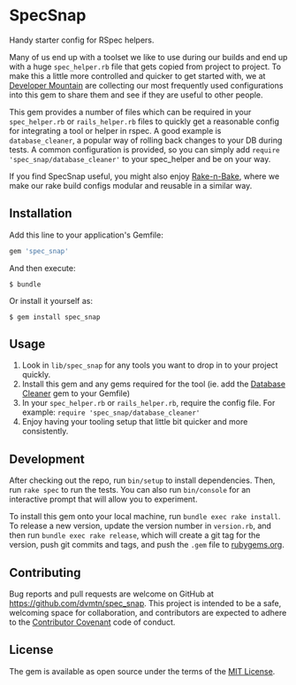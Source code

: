 # SpecSnap

Handy starter config for RSpec helpers.

Many of us end up with a toolset we like to use during our builds and end up with a huge `spec_helper.rb` file that gets copied from project to project.
To make this a little more controlled and quicker to get started with, we at [Developer Mountain](http://devmountain.co.uk) are collecting our most frequently used configurations into this gem to share them and see if they are useful to other people.

This gem provides a number of files which can be required in your `spec_helper.rb` or `rails_helper.rb` files to quickly get a reasonable config for integrating a tool or helper in rspec.
A good example is `database_cleaner`, a popular way of rolling back changes to your DB during tests. A common configuration is provided, so you can simply add `require 'spec_snap/database_cleaner'` to your spec_helper and be on your way.

If you find SpecSnap useful, you might also enjoy [Rake-n-Bake](https://rubygems.org/gems/rake-n-bake), where we make our rake build configs modular and reusable in a similar way.

## Installation

Add this line to your application's Gemfile:

```ruby
gem 'spec_snap'
```

And then execute:

    $ bundle

Or install it yourself as:

    $ gem install spec_snap


## Usage

1. Look in `lib/spec_snap` for any tools you want to drop in to your project quickly.
2. Install this gem and any gems required for the tool (ie. add the [Database Cleaner]() gem to your Gemfile)
2. In your `spec_helper.rb` or `rails_helper.rb`, require the config file. For example: `require 'spec_snap/database_cleaner'`
3. Enjoy having your tooling setup that little bit quicker and more consistently.

## Development

After checking out the repo, run `bin/setup` to install dependencies. Then, run `rake spec` to run the tests. You can also run `bin/console` for an interactive prompt that will allow you to experiment.

To install this gem onto your local machine, run `bundle exec rake install`. To release a new version, update the version number in `version.rb`, and then run `bundle exec rake release`, which will create a git tag for the version, push git commits and tags, and push the `.gem` file to [rubygems.org](https://rubygems.org).

## Contributing

Bug reports and pull requests are welcome on GitHub at https://github.com/dvmtn/spec_snap. This project is intended to be a safe, welcoming space for collaboration, and contributors are expected to adhere to the [Contributor Covenant](http://contributor-covenant.org) code of conduct.


## License

The gem is available as open source under the terms of the [MIT License](http://opensource.org/licenses/MIT).

